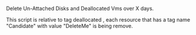 Delete Un-Attached Disks and Deallocated Vms over X days.

This script is relative to tag deallocated , each resource that has a tag name "Candidate" with value "DeleteMe" is being remove.